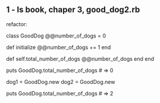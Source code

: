 ## 1 - ls book, chaper 3, good_dog2.rb
refactor:

class GoodDog
  @@number_of_dogs = 0

  def initialize
    @@number_of_dogs += 1
  end

  def self.total_number_of_dogs
    @@number_of_dogs
  end
end


puts GoodDog.total_number_of_dogs   # => 0

dog1 = GoodDog.new
dog2 = GoodDog.new

puts GoodDog.total_number_of_dogs   # => 2